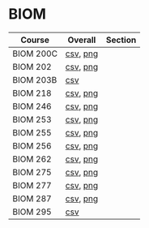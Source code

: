 # BIOM

| Course | Overall | Section |
| ------ | ------- | ------- |
| BIOM 200C | [csv](https://github.com/UCSD-Historical-Enrollment-Data/2025Winter/blob/main/overall/BIOM%20200C.csv), [png](https://raw.githubusercontent.com/UCSD-Historical-Enrollment-Data/2025Winter/main/plot_overall/BIOM%20200C.png) |  |
| BIOM 202 | [csv](https://github.com/UCSD-Historical-Enrollment-Data/2025Winter/blob/main/overall/BIOM%20202.csv), [png](https://raw.githubusercontent.com/UCSD-Historical-Enrollment-Data/2025Winter/main/plot_overall/BIOM%20202.png) |  |
| BIOM 203B | [csv](https://github.com/UCSD-Historical-Enrollment-Data/2025Winter/blob/main/overall/BIOM%20203B.csv) |  |
| BIOM 218 | [csv](https://github.com/UCSD-Historical-Enrollment-Data/2025Winter/blob/main/overall/BIOM%20218.csv), [png](https://raw.githubusercontent.com/UCSD-Historical-Enrollment-Data/2025Winter/main/plot_overall/BIOM%20218.png) |  |
| BIOM 246 | [csv](https://github.com/UCSD-Historical-Enrollment-Data/2025Winter/blob/main/overall/BIOM%20246.csv), [png](https://raw.githubusercontent.com/UCSD-Historical-Enrollment-Data/2025Winter/main/plot_overall/BIOM%20246.png) |  |
| BIOM 253 | [csv](https://github.com/UCSD-Historical-Enrollment-Data/2025Winter/blob/main/overall/BIOM%20253.csv), [png](https://raw.githubusercontent.com/UCSD-Historical-Enrollment-Data/2025Winter/main/plot_overall/BIOM%20253.png) |  |
| BIOM 255 | [csv](https://github.com/UCSD-Historical-Enrollment-Data/2025Winter/blob/main/overall/BIOM%20255.csv), [png](https://raw.githubusercontent.com/UCSD-Historical-Enrollment-Data/2025Winter/main/plot_overall/BIOM%20255.png) |  |
| BIOM 256 | [csv](https://github.com/UCSD-Historical-Enrollment-Data/2025Winter/blob/main/overall/BIOM%20256.csv), [png](https://raw.githubusercontent.com/UCSD-Historical-Enrollment-Data/2025Winter/main/plot_overall/BIOM%20256.png) |  |
| BIOM 262 | [csv](https://github.com/UCSD-Historical-Enrollment-Data/2025Winter/blob/main/overall/BIOM%20262.csv), [png](https://raw.githubusercontent.com/UCSD-Historical-Enrollment-Data/2025Winter/main/plot_overall/BIOM%20262.png) |  |
| BIOM 275 | [csv](https://github.com/UCSD-Historical-Enrollment-Data/2025Winter/blob/main/overall/BIOM%20275.csv), [png](https://raw.githubusercontent.com/UCSD-Historical-Enrollment-Data/2025Winter/main/plot_overall/BIOM%20275.png) |  |
| BIOM 277 | [csv](https://github.com/UCSD-Historical-Enrollment-Data/2025Winter/blob/main/overall/BIOM%20277.csv), [png](https://raw.githubusercontent.com/UCSD-Historical-Enrollment-Data/2025Winter/main/plot_overall/BIOM%20277.png) |  |
| BIOM 287 | [csv](https://github.com/UCSD-Historical-Enrollment-Data/2025Winter/blob/main/overall/BIOM%20287.csv), [png](https://raw.githubusercontent.com/UCSD-Historical-Enrollment-Data/2025Winter/main/plot_overall/BIOM%20287.png) |  |
| BIOM 295 | [csv](https://github.com/UCSD-Historical-Enrollment-Data/2025Winter/blob/main/overall/BIOM%20295.csv) |  |
